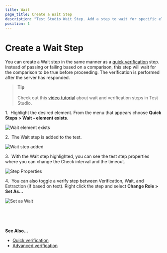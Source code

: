 ```yaml
---
title: Wait
page_title: Create a Wait Step
description: "Test Studio Wait Step. Add a step to wait for specific element /element state in Test Studio test. My test is failing on random step by each execution. Can I slow down the Test Studio test execution depending on how fast the automated page application loads the elements."
position: 1
---
```

# Create a Wait Step

You can create a Wait step in the same manner as a <a href="/features/recorder/advanced-recording-tools/element-steps/verifications/quick-verification" target="_blank">quick verification</a> step. Instead of passing or failing based on a comparison, this step will wait for the comparison to be true before proceeding. The verification is performed after the server has responded.

> **Tip**
> <br>
> <br>
> Check out this <a href="https://www.youtube.com/watch?v=Klt3fRglAeU&list=PLvmaC-XMqeBa7evdakaPkd_kctAJRm85h&index=3">video tutorial</a> about wait and verification steps in Test Studio.

1.&nbsp; Highlight the desired element. From the menu that appears choose **Quick Steps > Wait - element exists**.

![Wait element exists][1]

2.&nbsp; The Wait step is added to the test.

![Wait step added][2]

3.&nbsp; With the Wait step highlighted, you can see the test step properties where you can change the Check interval and the timeout.

![Step Properties][3]

4.&nbsp; You can also toggle a verify step between Verification, Wait, and Extraction (if based on text). Right click the step and select __Change Role > Set As...__

![Set as Wait][4]

<br />
<br />
<br />

__See Also...__

* <a href="/features/recorder/advanced-recording-tools/element-steps/verifications/quick-verification" target="_blank">Quick verification</a>
* <a href="/features/recorder/advanced-recording-tools/element-steps/verifications/advanced-verification" target="_blank">Advanced verification</a>

[1]: /img/features/recorder/advanced-recording-tools/element-steps/verifications/wait/fig1.png
[2]: /img/features/recorder/advanced-recording-tools/element-steps/verifications/wait/fig2.png
[3]: /img/features/recorder/advanced-recording-tools/element-steps/verifications/wait/fig3.png
[4]: /img/features/recorder/advanced-recording-tools/element-steps/verifications/wait/fig4.png
